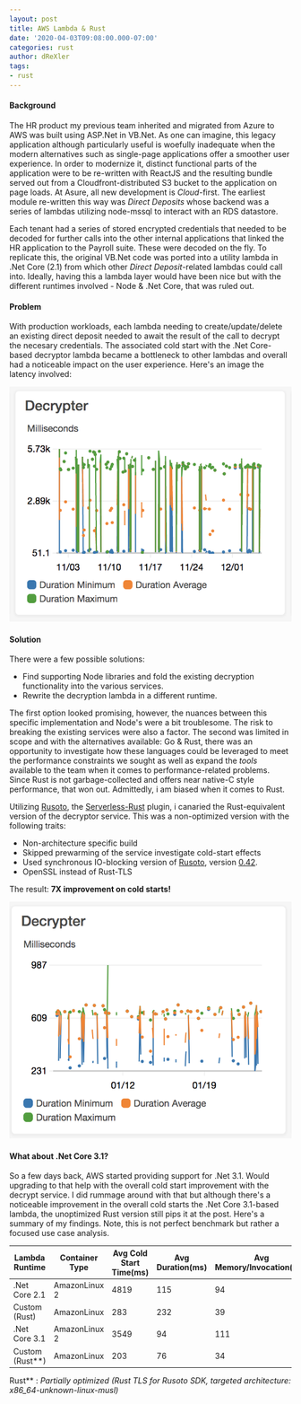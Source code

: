 ```yaml
---
layout: post
title: AWS Lambda & Rust 
date: '2020-04-03T09:08:00.000-07:00'
categories: rust
author: dReXler
tags:
- rust
---
```

#### Background
<p>
The HR product my previous team inherited and migrated from Azure to AWS was built using ASP.Net in VB.Net. As one can imagine, this legacy application although particularly useful is woefully inadequate when 
the modern alternatives such as single-page applications offer a smoother user experience. In order to modernize it, distinct functional parts of the application were to be
re-written with ReactJS and the resulting bundle served out from a Cloudfront-distributed S3 bucket to the application on page loads. At Asure, all new development is <i>Cloud</i>-first. The 
earliest module re-written this way was <i>Direct Deposits</i> whose backend was a series of lambdas utilizing node-mssql to interact with an RDS datastore. 
</p>
<p>
Each tenant had a series of stored encrypted credentials that needed to be decoded for further calls into the other internal applications that
linked the HR application to the Payroll suite. These were decoded on the fly. To replicate this, the original VB.Net code was ported into a utility lambda in .Net Core (2.1)
from which other <i>Direct Deposit</i>-related lambdas could call into.  Ideally, having this a lambda layer would have been nice but with the different runtimes
involved - Node & .Net Core, that was ruled out. 
</p>

#### Problem
With production workloads, each lambda needing to create/update/delete an existing direct deposit needed to await the result of the call to decrypt the necesary credentials.
The associated cold start with the .Net Core-based decryptor lambda became a bottleneck to other lambdas and overall had a noticeable impact on the user experience. Here's 
an image the latency involved: 

![decrypt-lambda-unoptimized](/assets/imgs/decrypt-lambda-unoptimized.png)

#### Solution
There were a few possible solutions:
* Find supporting Node libraries and fold the existing decryption functionality into the various services. 
* Rewrite the decryption lambda in a different runtime. 
  
The first option looked promising, however, the nuances between this specific implementation and Node's were a bit troublesome. The risk to breaking the existing services were also a factor. The second was limited in scope and with the alternatives available: Go & Rust, there was an opportunity to investigate how these languages could be leveraged to meet the performance constraints we sought as well as expand the *tools* available to the team when it comes to performance-related problems. Since Rust is not garbage-collected and offers near native-C style performance, that won out. Admittedly, i am biased when it comes to Rust.

Utilizing [Rusoto](https://github.com/rusoto/rusoto), the [Serverless-Rust](https://github.com/softprops/serverless-rust) plugin, i canaried the Rust-equivalent version of the decryptor service. This was a non-optimized version with
the following traits:
* Non-architecture specific build
* Skipped prewarming of the service investigate cold-start effects
* Used synchronous IO-blocking version of [Rusoto](https://github.com/rusoto/rusoto), version [0.42](https://docs.rs/crate/rusoto_core/0.42.0). 
* OpenSSL instead of Rust-TLS

The result: **7X improvement on cold starts!** 

![rust-decrypt-lambda](/assets/imgs/rust-decrypt-lambda-unoptimized.png)




#### What about .Net Core 3.1?
So a few days back, AWS started providing support for .Net 3.1. Would upgrading to that help with the overall cold start improvement with the decrypt service. I did rummage around with that but although there's a noticeable improvement in the overall cold starts the .Net Core 3.1-based lambda, the unoptimized Rust version still pips it at the post.  Here's a summary of my findings. Note, this is not perfect benchmark but rather a focused use case analysis.

Lambda Runtime | Container Type | Avg Cold Start Time(ms) | Avg Duration(ms) | Avg Memory/Invocation(MB) |
---------------| ---------------|-------------------------| -----------------| --------------------------|
.Net Core 2.1  | AmazonLinux 2  | 4819                    | 115              | 94                        |
Custom (Rust)  | AmazonLinux    | 283                     | 232              | 39                        |
.Net Core 3.1  | AmazonLinux 2  | 3549                    | 94               | 111                       | 
Custom (Rust**)| AmazonLinux    | 203                     | 76               | 34                        |

Rust** : *Partially optimized (Rust TLS for Rusoto SDK, targeted architecture: x86_64-unknown-linux-musl)*





